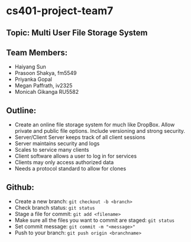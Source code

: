 # cs401-project-team7

## Topic: Multi User File Storage System

## Team Members:
* Haiyang Sun
* Prasoon Shakya, fm5549
* Priyanka Gopal
* Megan Paffrath, iv2325
* Monicah Gikanga RU5582

## Outline:
* Create an online file storage system for much like DropBox. Allow private and public file options. Include versioning and strong security.  
* Server/Client Server keeps track of all client sessions
* Server maintains security and logs
* Scales to service many clients
* Client software allows a user to log in for services
* Clients may only access authorized data
* Needs a protocol standard to allow for clones


## Github:
* Create a new branch: `git checkout -b <branch>`
* Check branch status: `git status`
* Stage a file for commit: `git add <filename>`
* Make sure all the files you want to commit are staged: `git status`
* Set commit message: `git commit -m "<message>"`
* Push to your branch: `git push origin <branchname>`

